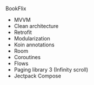 BookFlix
- MVVM
- Clean architecture
- Retrofit
- Modularization
- Koin annotations
- Room
- Coroutines
- Flows
- Paging library 3 (Infinity scroll)
- Jectpack Compose
 
 
